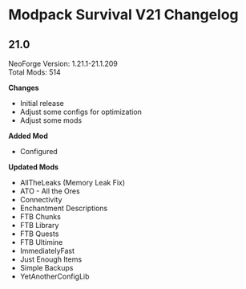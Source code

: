 # Modpack Survival V21 Changelog

## 21.0

NeoForge Version: 1.21.1-21.1.209  
Total Mods: 514

**Changes**

- Initial release
- Adjust some configs for optimization
- Adjust some mods

**Added Mod**

- Configured

**Updated Mods**

- AllTheLeaks (Memory Leak Fix)
- ATO - All the Ores
- Connectivity
- Enchantment Descriptions
- FTB Chunks
- FTB Library
- FTB Quests
- FTB Ultimine
- ImmediatelyFast
- Just Enough Items
- Simple Backups
- YetAnotherConfigLib
